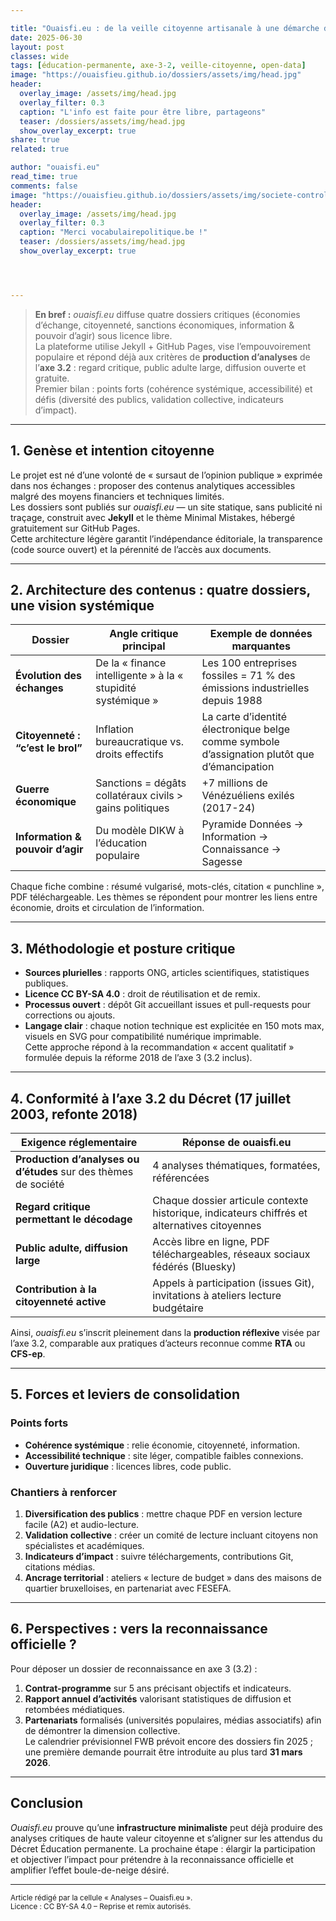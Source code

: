 ```yaml
---

title: "Ouaisfi.eu : de la veille citoyenne artisanale à une démarche d’analyse critique en règle"
date: 2025-06-30
layout: post
classes: wide
tags: [éducation-permanente, axe-3-2, veille-citoyenne, open-data]
image: "https://ouaisfieu.github.io/dossiers/assets/img/head.jpg"
header:
  overlay_image: /assets/img/head.jpg
  overlay_filter: 0.3
  caption: "L'info est faite pour être libre, partageons"
  teaser: /dossiers/assets/img/head.jpg
  show_overlay_excerpt: true
share: true
related: true

author: "ouaisfi.eu"
read_time: true
comments: false
image: "https://ouaisfieu.github.io/dossiers/assets/img/societe-controle-frictions.jpg"
header:
  overlay_image: /assets/img/head.jpg
  overlay_filter: 0.3
  caption: "Merci vocabulairepolitique.be !"
  teaser: /dossiers/assets/img/head.jpg
  show_overlay_excerpt: true




---
```


> **En bref :** _ouaisfi.eu_ diffuse quatre dossiers critiques (économies d’échange, citoyenneté, sanctions économiques, information & pouvoir d’agir) sous licence libre.  
> La plateforme utilise Jekyll + GitHub Pages, vise l’empouvoirement populaire et répond déjà aux critères de **production d’analyses** de l’**axe 3.2** : regard critique, public adulte large, diffusion ouverte et gratuite.  
> Premier bilan : points forts (cohérence systémique, accessibilité) et défis (diversité des publics, validation collective, indicateurs d’impact).  

---

## 1. Genèse et intention citoyenne  

Le projet est né d’une volonté de « sursaut de l’opinion publique » exprimée dans nos échanges : proposer des contenus analytiques accessibles malgré des moyens financiers et techniques limités.  
Les dossiers sont publiés sur *ouaisfi.eu* — un site statique, sans publicité ni traçage, construit avec **Jekyll** et le thème Minimal Mistakes, hébergé gratuitement sur GitHub Pages.  
Cette architecture légère garantit l’indépendance éditoriale, la transparence (code source ouvert) et la pérennité de l’accès aux documents.  
<!-- :contentReference[oaicite:1]{index=1} -->

---

## 2. Architecture des contenus : quatre dossiers, une vision systémique  

| Dossier | Angle critique principal | Exemple de données marquantes |
|---------|-------------------------|--------------------------------|
| **Évolution des échanges** | De la « finance intelligente » à la « stupidité systémique » | Les 100 entreprises fossiles = 71 % des émissions industrielles depuis 1988 |
| **Citoyenneté : “c’est le brol”** | Inflation bureaucratique vs. droits effectifs | La carte d’identité électronique belge comme symbole d’assignation plutôt que d’émancipation |
| **Guerre économique** | Sanctions = dégâts collatéraux civils > gains politiques | +7 millions de Vénézuéliens exilés (2017-24) |
| **Information & pouvoir d’agir** | Du modèle DIKW à l’éducation populaire | Pyramide Données → Information → Connaissance → Sagesse |

Chaque fiche combine : résumé vulgarisé, mots-clés, citation « punchline », PDF téléchargeable. Les thèmes se répondent pour montrer les liens entre économie, droits et circulation de l’information.  
<!-- :contentReference[oaicite:2]{index=2} -->

---

## 3. Méthodologie et posture critique  

* **Sources plurielles** : rapports ONG, articles scientifiques, statistiques publiques.  
* **Licence CC BY-SA 4.0** : droit de réutilisation et de remix.  
* **Processus ouvert** : dépôt Git accueillant issues et pull-requests pour corrections ou ajouts.  
* **Langage clair** : chaque notion technique est explicitée en 150 mots max, visuels en SVG pour compatibilité numérique imprimable.  
Cette approche répond à la recommandation « accent qualitatif » formulée depuis la réforme 2018 de l’axe 3 (3.2 inclus).  
<!-- :contentReference[oaicite:3]{index=3} -->

---

## 4. Conformité à l’axe 3.2 du Décret (17 juillet 2003, refonte 2018)  

| Exigence réglementaire | Réponse de ouaisfi.eu |
|------------------------|-----------------------|
| **Production d’analyses ou d’études** sur des thèmes de société | 4 analyses thématiques, formatées, référencées |
| **Regard critique permettant le décodage** | Chaque dossier articule contexte historique, indicateurs chiffrés et alternatives citoyennes |
| **Public adulte, diffusion large** | Accès libre en ligne, PDF téléchargeables, réseaux sociaux fédérés (Bluesky) |
| **Contribution à la citoyenneté active** | Appels à participation (issues Git), invitations à ateliers lecture budgétaire |

Ainsi, _ouaisfi.eu_ s’inscrit pleinement dans la **production réflexive** visée par l’axe 3.2, comparable aux pratiques d’acteurs reconnue comme **RTA** ou **CFS-ep**.  
<!-- :contentReference[oaicite:4]{index=4} -->

---

## 5. Forces et leviers de consolidation  

### Points forts  
* **Cohérence systémique** : relie économie, citoyenneté, information.  
* **Accessibilité technique** : site léger, compatible faibles connexions.  
* **Ouverture juridique** : licences libres, code public.  

### Chantiers à renforcer  
1. **Diversification des publics** : mettre chaque PDF en version lecture facile (A2) et audio-lecture.  
2. **Validation collective** : créer un comité de lecture incluant citoyens non spécialistes et académiques.  
3. **Indicateurs d’impact** : suivre téléchargements, contributions Git, citations médias.  
4. **Ancrage territorial** : ateliers « lecture de budget » dans des maisons de quartier bruxelloises, en partenariat avec FESEFA.  
<!-- :contentReference[oaicite:5]{index=5} -->

---

## 6. Perspectives : vers la reconnaissance officielle ?  

Pour déposer un dossier de reconnaissance en axe 3 (3.2) :  

1. **Contrat-programme** sur 5 ans précisant objectifs et indicateurs.  
2. **Rapport annuel d’activités** valorisant statistiques de diffusion et retombées médiatiques.  
3. **Partenariats** formalisés (universités populaires, médias associatifs) afin de démontrer la dimension collective.  
Le calendrier prévisionnel FWB prévoit encore des dossiers fin 2025 ; une première demande pourrait être introduite au plus tard **31 mars 2026**.  
<!-- :contentReference[oaicite:6]{index=6} -->

---

## Conclusion  

_Ouaisfi.eu_ prouve qu’une **infrastructure minimaliste** peut déjà produire des analyses critiques de haute valeur citoyenne et s’aligner sur les attendus du Décret Éducation permanente. La prochaine étape : élargir la participation et objectiver l’impact pour prétendre à la reconnaissance officielle et amplifier l’effet boule-de-neige désiré.

---

<small>Article rédigé par la cellule « Analyses – Ouaisfi.eu ».  
Licence : CC BY-SA 4.0 – Reprise et remix autorisés.</small>

